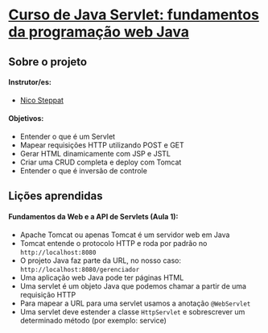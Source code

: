 # [Curso de Java Servlet: fundamentos da programação web Java](https://cursos.alura.com.br/course/servlets-fundamentos-programacao-web-java)

## Sobre o projeto
#### Instrutor/es:
- [Nico Steppat](https://cursos.alura.com.br/user/nico-steppat)

#### Objetivos:
- Entender o que é um Servlet
- Mapear requisições HTTP utilizando POST e GET
- Gerar HTML dinamicamente com JSP e JSTL
- Criar uma CRUD completa e deploy com Tomcat
- Entender o que é inversão de controle

## Lições aprendidas
#### Fundamentos da Web e a API de Servlets (Aula 1):
- Apache Tomcat ou apenas Tomcat é um servidor web em Java
- Tomcat entende o protocolo HTTP e roda por padrão no `http://localhost:8080`
- O projeto Java faz parte da URL, no nosso caso: `http://localhost:8080/gerenciador`
- Uma aplicação web Java pode ter páginas HTML
- Uma servlet é um objeto Java que podemos chamar a partir de uma requisição HTTP
- Para mapear a URL para uma servlet usamos a anotação `@WebServlet`
- Uma servlet deve estender a classe `HttpServlet` e sobrescrever um determinado método (por exemplo: service)
